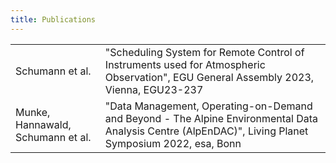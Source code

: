 ```yaml
---
title: Publications
---
```

| |  |
|---------|----------------|
| Schumann et al. | "Scheduling System for Remote Control of Instruments used for Atmospheric Observation", EGU General Assembly 2023, Vienna, EGU23-237 |
| Munke, Hannawald, Schumann et al. | "Data Management, Operating-on-Demand and Beyond - The Alpine Environmental Data Analysis Centre (AlpEnDAC)", Living Planet Symposium 2022, esa, Bonn |
